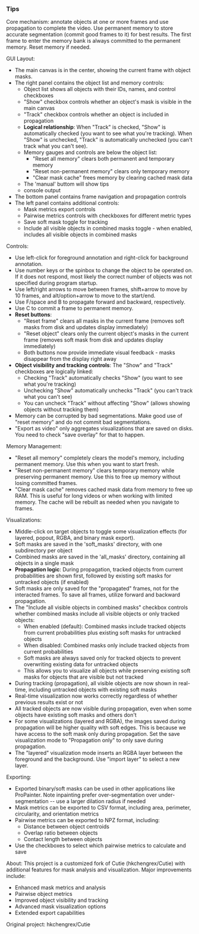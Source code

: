 ### Tips

Core mechanism: annotate objects at one or more frames and use propagation to complete the video.
Use permanent memory to store accurate segmentation (commit good frames to it) for best results.
The first frame to enter the memory bank is always committed to the permanent memory.
Reset memory if needed.

GUI Layout:

- The main canvas is in the center, showing the current frame with object masks.
- The right panel contains the object list and memory controls:
  - Object list shows all objects with their IDs, names, and control checkboxes
  - "Show" checkbox controls whether an object's mask is visible in the main canvas
  - "Track" checkbox controls whether an object is included in propagation
  - **Logical relationship**: When "Track" is checked, "Show" is automatically checked (you want to see what you're tracking). When "Show" is unchecked, "Track" is automatically unchecked (you can't track what you can't see).
  - Memory gauges and controls are below the object list:
    - "Reset all memory" clears both permanent and temporary memory
    - "Reset non-permanent memory" clears only temporary memory
    - "Clear mask cache" frees memory by clearing cached mask data
  - The 'manual' buttom will show tips 
  - console output
- The bottom panel contains frame navigation and propagation controls
- The left panel contains additional controls:
  - Mask metrics export controls
  - Pairwise metrics controls with checkboxes for different metric types
  - Save soft mask toggle for tracking
  - Include all visible objects in combined masks toggle - when enabled, includes all visible objects in combined masks

Controls:

- Use left-click for foreground annotation and right-click for background annotation.
- Use number keys or the spinbox to change the object to be operated on. If it does not respond, most likely the correct number of objects was not specified during program startup.
- Use left/right arrows to move between frames, shift+arrow to move by 10 frames, and alt/option+arrow to move to the start/end.
- Use F/space and B to propagate forward and backward, respectively.
- Use C to commit a frame to permanent memory.
- **Reset buttons**:
  - "Reset frame" clears all masks in the current frame (removes soft masks from disk and updates display immediately)
  - "Reset object" clears only the current object's masks in the current frame (removes soft mask from disk and updates display immediately)
  - Both buttons now provide immediate visual feedback - masks disappear from the display right away
- **Object visibility and tracking controls**: The "Show" and "Track" checkboxes are logically linked:
  - Checking "Track" automatically checks "Show" (you want to see what you're tracking)
  - Unchecking "Show" automatically unchecks "Track" (you can't track what you can't see)
  - You can uncheck "Track" without affecting "Show" (allows showing objects without tracking them)
- Memory can be corrupted by bad segmentations. Make good use of "reset memory" and do not commit bad segmentations.
- "Export as video" only aggregates visualizations that are saved on disks. You need to check "save overlay" for that to happen.

Memory Management:

- "Reset all memory" completely clears the model's memory, including permanent memory. Use this when you want to start fresh.
- "Reset non-permanent memory" clears temporary memory while preserving permanent memory. Use this to free up memory without losing committed frames.
- "Clear mask cache" removes cached mask data from memory to free up RAM. This is useful for long videos or when working with limited memory. The cache will be rebuilt as needed when you navigate to frames.

Visualizations:

- Middle-click on target objects to toggle some visualization effects (for layered, popout, RGBA, and binary mask export).
- Soft masks are saved in the 'soft_masks' directory, with one subdirectory per object
- Combined masks are saved in the 'all_masks' directory, containing all objects in a single mask
- **Propagation logic**: During propagation, tracked objects from current probabilities are shown first, followed by existing soft masks for untracked objects (if enabled)
- Soft masks are only saved for the "propagated" frames, not for the interacted frames. To save all frames, utilize forward and backward propagation.
- The "Include all visible objects in combined masks" checkbox controls whether combined masks include all visible objects or only tracked objects:
  - When enabled (default): Combined masks include tracked objects from current probabilities plus existing soft masks for untracked objects
  - When disabled: Combined masks only include tracked objects from current probabilities
  - Soft masks are always saved only for tracked objects to prevent overwriting existing data for untracked objects
  - This allows you to visualize all objects while preserving existing soft masks for objects that are visible but not tracked
- During tracking (propagation), all visible objects are now shown in real-time, including untracked objects with existing soft masks
- Real-time visualization now works correctly regardless of whether previous results exist or not
- All tracked objects are now visible during propagation, even when some objects have existing soft masks and others don't
- For some visualizations (layered and RGBA), the images saved during propagation will be higher quality with soft edges. This is because we have access to the soft mask only during propagation. Set the save visualization mode to "Propagation only" to only save during propagation.
- The "layered" visualization mode inserts an RGBA layer between the foreground and the background. Use "import layer" to select a new layer.

Exporting:

- Exported binary/soft masks can be used in other applications like ProPainter. Note inpainting prefer over-segmentation over under-segmentation -- use a larger dilation radius if needed
- Mask metrics can be exported to CSV format, including area, perimeter, circularity, and orientation metrics
- Pairwise metrics can be exported to NPZ format, including:
  - Distance between object centroids
  - Overlap ratio between objects
  - Contact length between objects
- Use the checkboxes to select which pairwise metrics to calculate and save

About:
This project is a customized fork of Cutie (hkchengrex/Cutie) with additional features for mask analysis and visualization. 
Major improvements include:
- Enhanced mask metrics and analysis
- Pairwise object metrics
- Improved object visibility and tracking
- Advanced mask visualization options
- Extended export capabilities

Original project: hkchengrex/Cutie
